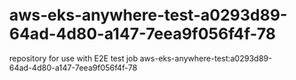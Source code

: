 # aws-eks-anywhere-test-a0293d89-64ad-4d80-a147-7eea9f056f4f-78
repository for use with E2E test job aws-eks-anywhere-test:a0293d89-64ad-4d80-a147-7eea9f056f4f-78
